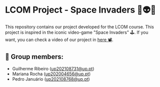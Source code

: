 # LCOM Project - Space Invaders 🚀👽👾

This repository contains our project developed for the LCOM course. This project is inspired in the iconic video-game "Space Invaders" 🕹️.
If you want, you can check a video of our project in [here 📽️](https://www.youtube.com/watch?v=oxW0pKJgFJg&feature=youtu.be).

## 👥 Group members:

- Guilherme Ribeiro (up202108731@up.pt)
- Mariana Rocha (up202004656@up.pt)
- Pedro Januário (up202108768@up.pt)

